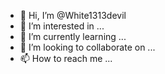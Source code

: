 - 👋 Hi, I’m @White1313devil
- 👀 I’m interested in ...
- 🌱 I’m currently learning ...
- 💞️ I’m looking to collaborate on ...
- 📫 How to reach me ...

<!---
White1313devil/White1313devil is a ✨ special ✨ repository because its `README.md` (this file) appears on your GitHub profile.
You can click the Preview link to take a look at your changes.
--->

